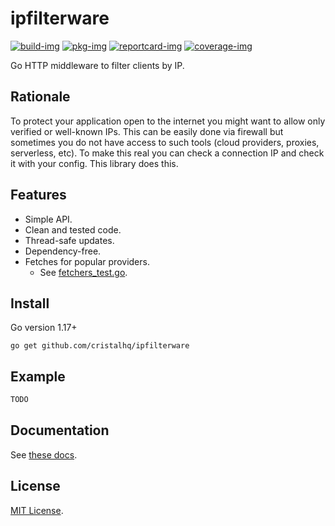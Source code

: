 # ipfilterware

[![build-img]][build-url]
[![pkg-img]][pkg-url]
[![reportcard-img]][reportcard-url]
[![coverage-img]][coverage-url]

Go HTTP middleware to filter clients by IP.

## Rationale

To protect your application open to the internet you might want to allow only verified or well-known IPs. This can be easily done via firewall but sometimes you do not have access to such tools (cloud providers, proxies, serverless, etc). To make this real you can check a connection IP and check it with your config. This library does this.

## Features

* Simple API.
* Clean and tested code.
* Thread-safe updates.
* Dependency-free.
* Fetches for popular providers.
  * See [fetchers_test.go](https://github.com/cristalhq/ipfilterware/blob/main/fetchers_test.go).

## Install

Go version 1.17+

```
go get github.com/cristalhq/ipfilterware
```

## Example

```go
TODO
```

## Documentation

See [these docs][pkg-url].

## License

[MIT License](LICENSE).

[build-img]: https://github.com/cristalhq/ipfilterware/workflows/build/badge.svg
[build-url]: https://github.com/cristalhq/ipfilterware/actions
[pkg-img]: https://pkg.go.dev/badge/cristalhq/ipfilterware
[pkg-url]: https://pkg.go.dev/github.com/cristalhq/ipfilterware
[reportcard-img]: https://goreportcard.com/badge/cristalhq/ipfilterware
[reportcard-url]: https://goreportcard.com/report/cristalhq/ipfilterware
[coverage-img]: https://codecov.io/gh/cristalhq/ipfilterware/branch/master/graph/badge.svg
[coverage-url]: https://codecov.io/gh/cristalhq/ipfilterware
